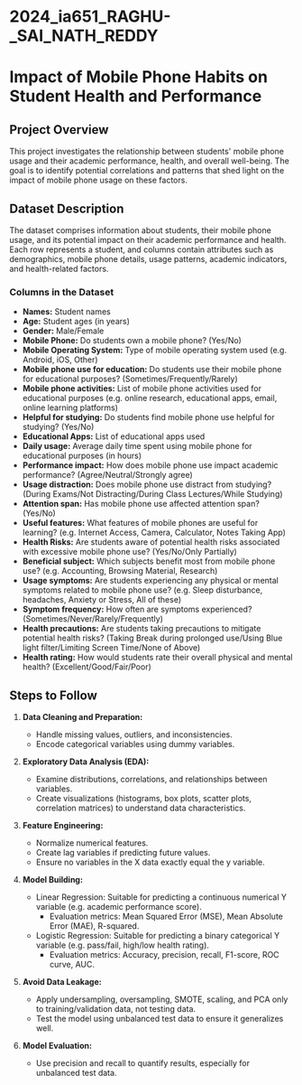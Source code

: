 # 2024_ia651_RAGHU-_SAI_NATH_REDDY
# Impact of Mobile Phone Habits on Student Health and Performance

## Project Overview
This project investigates the relationship between students' mobile phone usage and their academic performance, health, and overall well-being. The goal is to identify potential correlations and patterns that shed light on the impact of mobile phone usage on these factors.

## Dataset Description
The dataset comprises information about students, their mobile phone usage, and its potential impact on their academic performance and health. Each row represents a student, and columns contain attributes such as demographics, mobile phone details, usage patterns, academic indicators, and health-related factors.

### Columns in the Dataset
- **Names:** Student names
- **Age:** Student ages (in years)
- **Gender:** Male/Female
- **Mobile Phone:** Do students own a mobile phone? (Yes/No)
- **Mobile Operating System:** Type of mobile operating system used (e.g. Android, iOS, Other)
- **Mobile phone use for education:** Do students use their mobile phone for educational purposes? (Sometimes/Frequently/Rarely)
- **Mobile phone activities:** List of mobile phone activities used for educational purposes (e.g. online research, educational apps, email, online learning platforms)
- **Helpful for studying:** Do students find mobile phone use helpful for studying? (Yes/No)
- **Educational Apps:** List of educational apps used
- **Daily usage:** Average daily time spent using mobile phone for educational purposes (in hours)
- **Performance impact:** How does mobile phone use impact academic performance? (Agree/Neutral/Strongly agree)
- **Usage distraction:** Does mobile phone use distract from studying? (During Exams/Not Distracting/During Class Lectures/While Studying)
- **Attention span:** Has mobile phone use affected attention span? (Yes/No)
- **Useful features:** What features of mobile phones are useful for learning? (e.g. Internet Access, Camera, Calculator, Notes Taking App)
- **Health Risks:** Are students aware of potential health risks associated with excessive mobile phone use? (Yes/No/Only Partially)
- **Beneficial subject:** Which subjects benefit most from mobile phone use? (e.g. Accounting, Browsing Material, Research)
- **Usage symptoms:** Are students experiencing any physical or mental symptoms related to mobile phone use? (e.g. Sleep disturbance, headaches, Anxiety or Stress, All of these)
- **Symptom frequency:** How often are symptoms experienced? (Sometimes/Never/Rarely/Frequently)
- **Health precautions:** Are students taking precautions to mitigate potential health risks? (Taking Break during prolonged use/Using Blue light filter/Limiting Screen Time/None of Above)
- **Health rating:** How would students rate their overall physical and mental health? (Excellent/Good/Fair/Poor)

## Steps to Follow
1. **Data Cleaning and Preparation:**
   - Handle missing values, outliers, and inconsistencies.
   - Encode categorical variables using dummy variables.

2. **Exploratory Data Analysis (EDA):**
   - Examine distributions, correlations, and relationships between variables.
   - Create visualizations (histograms, box plots, scatter plots, correlation matrices) to understand data characteristics.

3. **Feature Engineering:**
   - Normalize numerical features.
   - Create lag variables if predicting future values.
   - Ensure no variables in the X data exactly equal the y variable.

4. **Model Building:**
   - Linear Regression: Suitable for predicting a continuous numerical Y variable (e.g. academic performance score).
     - Evaluation metrics: Mean Squared Error (MSE), Mean Absolute Error (MAE), R-squared.
   - Logistic Regression: Suitable for predicting a binary categorical Y variable (e.g. pass/fail, high/low health rating).
     - Evaluation metrics: Accuracy, precision, recall, F1-score, ROC curve, AUC.

5. **Avoid Data Leakage:**
   - Apply undersampling, oversampling, SMOTE, scaling, and PCA only to training/validation data, not testing data.
   - Test the model using unbalanced test data to ensure it generalizes well.

6. **Model Evaluation:**
   - Use precision and recall to quantify results, especially for unbalanced test data.


